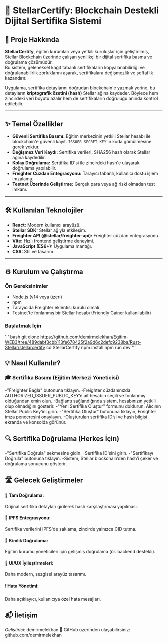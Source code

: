 # 🚀 StellarCertify: Blockchain Destekli Dijital Sertifika Sistemi

## 🌟 Proje Hakkında  
**StellarCertify**, eğitim kurumları veya yetkili kuruluşlar için geliştirilmiş, Stellar Blockchain üzerinde çalışan yenilikçi bir dijital sertifika basma ve doğrulama çözümüdür.  
Bu sistem, geleneksel kağıt tabanlı sertifikaların kopyalanabilirliği ve doğrulanabilirlik zorluklarını aşarak, sertifikalara değişmezlik ve şeffaflık kazandırır.

Uygulama, sertifika detaylarını doğrudan blockchain'e yazmak yerine, bu detayların **kriptografik özetini (hash)** Stellar ağına kaydeder. Böylece hem zincirdeki veri boyutu azalır hem de sertifikaların doğruluğu anında kontrol edilebilir.

---

## ✨ Temel Özellikler

- **Güvenli Sertifika Basımı:** Eğitim merkezinin yetkili Stellar hesabı ile blockchain'e güvenli kayıt. `ISSUER_SECRET_KEY`'in koda gömülmesine gerek yoktur.
- **Değişmez Veri Kaydı:** Sertifika verileri, SHA256 hash olarak Stellar ağına kaydedilir.
- **Kolay Doğrulama:** Sertifika ID'si ile zincirdeki hash'e ulaşarak doğrulama yapılabilir.
- **Freighter Cüzdan Entegrasyonu:** Tarayıcı tabanlı, kullanıcı dostu işlem imzalama.
- **Testnet Üzerinde Geliştirme:** Gerçek para veya ağ riski olmadan test imkanı.

---

## 🛠️ Kullanılan Teknolojiler

- **React:** Modern kullanıcı arayüzü.
- **Stellar SDK:** Stellar ağıyla etkileşim.
- **Freighter API (@stellar/freighter-api):** Freighter cüzdan entegrasyonu.
- **Vite:** Hızlı frontend geliştirme deneyimi.
- **JavaScript (ES6+):** Uygulama mantığı.
- **CSS:** Stil ve tasarım.

---

## ⚙️ Kurulum ve Çalıştırma

### Ön Gereksinimler

- Node.js (v14 veya üzeri)
- npm
- Tarayıcıda Freighter eklentisi kurulu olmalı
- Testnet’te fonlanmış bir Stellar hesabı (Friendly Gainer kullanılabilir)

### Başlatmak İçin

''' bash
git clone https://github.com/demirmelekhan/Egitim-WEB3/tree/489dabf3cbb113fe678425f2a9d6c2defc9238ba/Rust-Stellar/stellarcertify
cd StellarCertify
npm install
npm run dev 
'''

## 💡 Nasıl Kullanılır?
### 🎓 Sertifika Basımı (Eğitim Merkezi Yöneticisi)
-"Freighter Bağla" butonuna tıklayın.
-Freighter cüzdanınızda AUTHORIZED_ISSUER_PUBLIC_KEY’e ait hesabın seçili ve fonlanmış olduğundan emin olun.
-Bağlantı sağlandığında sistem, hesabınızın yetkili olup olmadığını gösterir.
-"Yeni Sertifika Oluştur" formunu doldurun. Alıcının Stellar Public Key’ini girin.
-"Sertifika Oluştur" butonuna tıklayın, Freighter imza penceresini onaylayın.
-Oluşturulan sertifika ID’si ve hash bilgisi ekranda ve konsolda görünür.

## 🔍 Sertifika Doğrulama (Herkes İçin)
-"Sertifika Doğrula" sekmesine gidin.
-Sertifika ID'sini girin.
-"Sertifikayı Doğrula" butonuna tıklayın.
-Sistem, Stellar blockchain’den hash’i çeker ve doğrulama sonucunu gösterir.

## 🛣️ Gelecek Geliştirmeler
#### 🔐 Tam Doğrulama: 
Orijinal sertifika detayları girilerek hash karşılaştırması yapılması.

#### 🧬 IPFS Entegrasyonu: 
Sertifika verilerini IPFS'de saklama, zincirde yalnızca CID tutma.

#### 👤 Kimlik Doğrulama: 
Eğitim kurumu yöneticileri için gelişmiş doğrulama (ör. backend destekli).

#### 🎨 UI/UX İyileştirmeleri: 
Daha modern, sezgisel arayüz tasarımı.

#### ❗ Hata Yönetimi: 
Daha açıklayıcı, kullanıcıya özel hata mesajları.

## 📬 İletişim
*Geliştirici:* demirmelekhan
📧 GitHub üzerinden ulaşabilirsiniz: github.com/demirmelekhan

